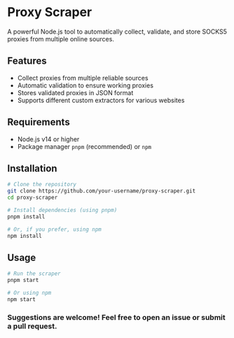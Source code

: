# Proxy Scraper

A powerful Node.js tool to automatically collect, validate, and store SOCKS5 proxies from multiple online sources.

## Features

- Collect proxies from multiple reliable sources
- Automatic validation to ensure working proxies
- Stores validated proxies in JSON format
- Supports different custom extractors for various websites

## Requirements

- Node.js v14 or higher  
- Package manager `pnpm` (recommended) or `npm`

## Installation

```bash
# Clone the repository
git clone https://github.com/your-username/proxy-scraper.git
cd proxy-scraper

# Install dependencies (using pnpm)
pnpm install

# Or, if you prefer, using npm
npm install
```

## Usage
```bash
# Run the scraper
pnpm start

# Or using npm
npm start
```

### Suggestions are welcome! Feel free to open an issue or submit a pull request.
